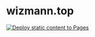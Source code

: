 # wizmann.top


[![Deploy static content to Pages](https://github.com/Wizmann/wizmann.github.com/actions/workflows/static.yml/badge.svg)](https://github.com/Wizmann/wizmann.github.com/actions/workflows/static.yml)
 
